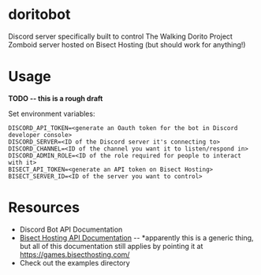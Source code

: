 # doritobot

Discord server specifically built to control The Walking Dorito Project Zomboid server hosted on Bisect Hosting (but should work for anything!)

# Usage

**TODO -- this is a rough draft**

Set environment variables:
```
DISCORD_API_TOKEN=<generate an Oauth token for the bot in Discord developer console>
DISCORD_SERVER=<ID of the Discord server it's connecting to>
DISCORD_CHANNEL=<ID of the channel you want it to listen/respond in>
DISCORD_ADMIN_ROLE=<ID of the role required for people to interact with it>
BISECT_API_TOKEN=<generate an API token on Bisect Hosting>
BISECT_SERVER_ID=<ID of the server you want to control>
```

# Resources

* Discord Bot API Documentation
* [Bisect Hosting API Documentation](https://dashflo.net/docs/api/pterodactyl/v1/) -- *apparently this is a generic thing, but all of this documentation still applies by pointing it at https://games.bisecthosting.com/
* Check out the examples directory
